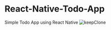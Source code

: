 # React-Native-Todo-App
Simple Todo App using React Native
![keepClone](https://user-images.githubusercontent.com/92168760/218341812-cdf2adfc-d48e-4d22-b725-3029f3bfb6b1.gif)
